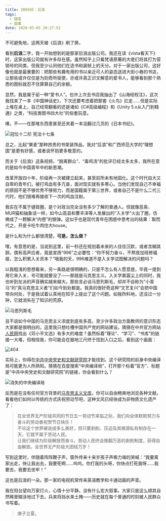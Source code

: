 ```yaml
---
title: 200505：后浪
tags:
  - 随笔
  - 国事
date: 2020-05-05 20:27:52
---
```


不可避免地，这两天被《后浪》刷了屏。

看到**后浪**二字，我一开始想到的是那家后浪出版公司。我还在读《vista看天下》时，这家出版公司就有许多存在感。虽然知乎上只看梵语原著的大佬们将其打为营销号的同类，但我至少认同他们在选书和装帧上的天分。对于一家出版公司，这好像也就是最重要的：把那些有趣有用的书以亲近可人的姿态送进大街小巷的书店，让那些或许仅仅是为刻奇所驱使，亦或许真正识文解意的爱书人，能够看到那个熟悉的图标就忍不住算算自己的余额。

显然，我是属于前一种“爱书人”。也许上次去书店我抽出了《山海经校注》，这次我找来了一本《中国神话史》，下次还要考虑着把那套《火鸟》扛走……但是实际上堆在桌上，自己经常翻看的还是诸如《C#高级编程》和《Unity 5.x从入门到精通》之类，“科技类图书四大社”的俗套玩意。

噢，不——在那堆东西里甚至还夹着一本没翻过几页的《日本书纪》。

![冠位十二阶 宪法十七条](http://storage.live.com/items/3550ADEE9AFF19FD!99578:/Vna4JIWD3xKYSe5.jpg?authkey=AIbyrqnS5z58phc)

<!--more-->

总之，比起“果麦”那种昂贵的书架装饰品，我对“后浪”和广西师范大学的“理想国”是更有好感，或者说怀抱更多敬意的。

而关于《后浪》这条视频，“脱离群众”、“毒鸡汤”的批评已经太多太多，我所在意的是如今中国青年中的新思潮。

改革开放四十年，阶级再一次被建立起来，甚至前所未有地固化。这个时代自大又自卑的青年们，被打鸡血有多亢奋，面对现实就有多寒心。当他们发现自己不幸福的原因不是不够优秀不够努力，而是国籍属于第三世界，或者自己不是什么二代三代时，他们很难再接收下一次的鸡血注射。

我实在不属于键政圈，是个对政治完全没有多少了解的普通人。但就像恶臭、MUR猫和抽象话一样，如今山高县和曹丰泽等人发展出的“入关学”火出了圈，仿佛成了一颗解决“内卷”的银弹。这似乎也是现代青年在困惑中思考出的结果：取而代之，开皮卡吃牛肉住大house。

是什么和为什么都很清楚，**可是，怎么做？**

嘿，有意思的是，当说到这里，前一秒还在规划着未来的人往往沉默，或者含糊其辞。偶有高声应者，竟是宣扬“996”之必要性：“你不努力奋斗，不熬夜加班修福报，怎么积累入关资本？”哦我的天，996难道不是入关学试图解决的问题吗？

以我粗浅的思想看来，另一条路是很明确的，只是不怎么有人愿意提，毕竟一提到用它来入关，号可能就要没了——那就是马克思主义。入关学甚嚣尘上的同时，我也听到左派的声音确实越来越大。那些言必谈马恩列斯毛，却并不自称为“小青马”的“真马克思主义者”们如今到处都是。我真的很好奇这种“文艺复兴”会把中国带向何处，于是我试着认真地在知乎上提出了这个问题。如我所料地，还没过一分钟，它就消失在了知识的荒原。

![马恩列斯毛](http://storage.live.com/items/3550ADEE9AFF19FD!99575:/IAMH8e5ri9swjSG.jpg?authkey=AIbyrqnS5z58phc)

且不说如今中国的马克思主义浓度到底有多高，至少许多政治方面教师的意识形态大家都是很明白的。这里我只想吐槽中国共产党的网站建设。猜猜在中共官方网站[人民网](http://cpc.people.com.cn/)找出《邓小平文选》有多大的难度？虽然标着“理论”、“学习”、“书库”的链接一大堆，但相信我，你可能会在掘地三尺终于找到入口之后，看到这个画面：

![404](http://storage.live.com/items/3550ADEE9AFF19FD!99576:/eTYX5yOimQvz2Mj.png?authkey=AIbyrqnS5z58phc)

实际上，你得在[中共中央党史和文献研究院](http://www.dswxyjy.org.cn/)才能找到。这个研究院的前身中央编译局可能更为人所熟知。猜猜在百度搜索“中央编译局”，打开那个标着“官方”、标题是“中共中央党史和文献研究院”的链接，你会看到什么？

![消失的中央编译局](http://storage.live.com/items/3550ADEE9AFF19FD!99577:/FSBCVRKcwPT15Xd.png?authkey=AIbyrqnS5z58phc)

反而是在没有任何官方背景的[马克思主义文库](https://www.marxists.org/chinese/index.html)，你可以自由畅爽地浏览各种文献。看看他们如何以传统的方式庆祝劳动节吧，这种文风已经快成为非物质文化遗产了：

> 在全世界无产阶级共同的节日五一劳动节来临之际，我们向全体默默努力与奋斗的劳动者祝贺节日快乐！  
> 不论这个世界被说成多么美好，但只要剥削、压迫及其根源私有制存在一天，它就不属于劳动人民。  
> 让我们继续为阶级解放而奋斗。劳动人民终会推翻万恶的剥削制度，获得自由解放。全世界无产阶级大团结万岁！

写到这里时，伴随着阵阵鞭子声，窗外传来十来岁孩子声嘶力竭的哭喊：“我要离家出走，快让我出去，我要死啊……呜呜，你打我的头呀，你快点打死我呀……我要去，我要去坐牢！”

这也是后浪的一朵。那一家的电视机常传来英语教学和卡通动画的声音。

我在阳台望向万家灯火，心情十分平静。没有什么宏大叙事。大家只是这么顺其自然稀里糊涂地过下去，兵来将挡水来土掩——历史就在每个普通的时刻被人民群众书写着。

> 庚子立夏。
